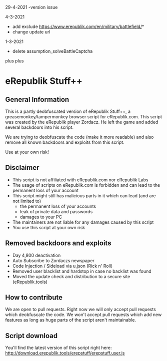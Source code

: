 29-4-2021
-version issue

4-3-2021
- add exclude     https://www.erepublik.com/en/military/battlefield/*
- change update url

1-3-2021
- delete assumption_solveBattleCaptcha


plus plus

# eRepublik Stuff++

## General Information
This is a partly deobfuscated version of eRepublik Stuff++, a greasemonkey/tampermonkey browser script for eRepublik.com. This script was created by the eRepublik player Zordacz. He left the game and added several backdoors into his script.

We are trying to deobfuscate the code (make it more readable) and also remove all known backdoors and exploits from this script.

Use at your own risk!

## Disclaimer
* This script is not affiliated with eRepublik.com nor eRepublik Labs
* The usage of scripts on eRepublik.com is forbidden and can lead to the permanent loss of your account
* This script might still has malicious parts in it which can lead (and are not limited to)
  * the permanent loss of your accounts
  * leak of private data and passwords
  * damages to your PC
* The maintainers are not liable for any damages caused by this script
* You use this script at your own risk

## Removed backdoors and exploits
* Day 4,800 deactivation
* Auto Subscribe to Zordaczs newspaper
* Code Injection / Sideload via u.json (Rick n' Roll)
* Removed user blacklist and hardstop in case no backlist was found
* Moved the update check and distribution to a secure site (eRepublik.tools)

## How to contribute

We are open to pull requests. Right now we will only accept pull requests which deobfuscate the code. We won't accept pull requests which add new features as long as huge parts of the script aren't maintainable.

## Script download

You'll find the latest version of this script right here: http://download.erepublik.tools/erepstuff/erepstuff.user.js

